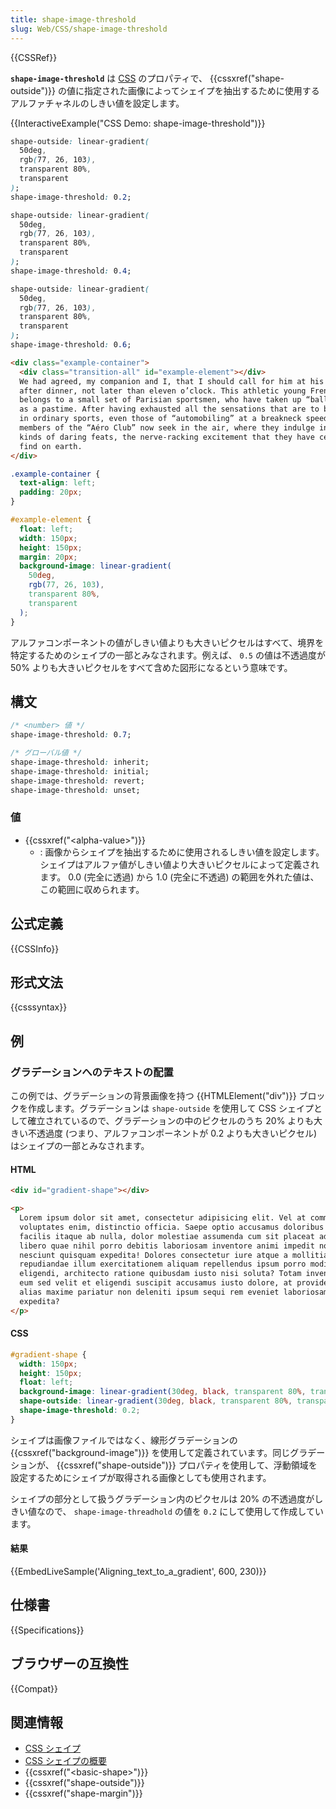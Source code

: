 ```yaml
---
title: shape-image-threshold
slug: Web/CSS/shape-image-threshold
---
```


{{CSSRef}}

**`shape-image-threshold`** は [CSS](/ja/docs/Web/CSS) のプロパティで、 {{cssxref("shape-outside")}} の値に指定された画像によってシェイプを抽出するために使用するアルファチャネルのしきい値を設定します。

{{InteractiveExample("CSS Demo: shape-image-threshold")}}

```css interactive-example-choice
shape-outside: linear-gradient(
  50deg,
  rgb(77, 26, 103),
  transparent 80%,
  transparent
);
shape-image-threshold: 0.2;
```

```css interactive-example-choice
shape-outside: linear-gradient(
  50deg,
  rgb(77, 26, 103),
  transparent 80%,
  transparent
);
shape-image-threshold: 0.4;
```

```css interactive-example-choice
shape-outside: linear-gradient(
  50deg,
  rgb(77, 26, 103),
  transparent 80%,
  transparent
);
shape-image-threshold: 0.6;
```

```html interactive-example
<div class="example-container">
  <div class="transition-all" id="example-element"></div>
  We had agreed, my companion and I, that I should call for him at his house,
  after dinner, not later than eleven o’clock. This athletic young Frenchman
  belongs to a small set of Parisian sportsmen, who have taken up “ballooning”
  as a pastime. After having exhausted all the sensations that are to be found
  in ordinary sports, even those of “automobiling” at a breakneck speed, the
  members of the “Aéro Club” now seek in the air, where they indulge in all
  kinds of daring feats, the nerve-racking excitement that they have ceased to
  find on earth.
</div>
```

```css interactive-example
.example-container {
  text-align: left;
  padding: 20px;
}

#example-element {
  float: left;
  width: 150px;
  height: 150px;
  margin: 20px;
  background-image: linear-gradient(
    50deg,
    rgb(77, 26, 103),
    transparent 80%,
    transparent
  );
}
```

アルファコンポーネントの値がしきい値よりも大きいピクセルはすべて、境界を特定するためのシェイプの一部とみなされます。例えば、 `0.5` の値は不透過度が 50% よりも大きいピクセルをすべて含めた図形になるという意味です。

## 構文

```css
/* <number> 値 */
shape-image-threshold: 0.7;

/* グローバル値 */
shape-image-threshold: inherit;
shape-image-threshold: initial;
shape-image-threshold: revert;
shape-image-threshold: unset;
```

### 値

- {{cssxref("&lt;alpha-value&gt;")}}
  - : 画像からシェイプを抽出するために使用されるしきい値を設定します。シェイプはアルファ値がしきい値より大きいピクセルによって定義されます。 0.0 (完全に透過) から 1.0 (完全に不透過) の範囲を外れた値は、この範囲に収められます。

## 公式定義

{{CSSInfo}}

## 形式文法

{{csssyntax}}

## 例

<h3 id="Aligning_text_to_a_gradient">グラデーションへのテキストの配置</h3>

この例では、グラデーションの背景画像を持つ {{HTMLElement("div")}} ブロックを作成します。グラデーションは `shape-outside` を使用して CSS シェイプとして確立されているので、グラデーションの中のピクセルのうち 20% よりも大きい不透過度 (つまり、アルファコンポーネントが 0.2 よりも大きいピクセル) はシェイプの一部とみなされます。

#### HTML

```html
<div id="gradient-shape"></div>

<p>
  Lorem ipsum dolor sit amet, consectetur adipisicing elit. Vel at commodi
  voluptates enim, distinctio officia. Saepe optio accusamus doloribus sint
  facilis itaque ab nulla, dolor molestiae assumenda cum sit placeat adipisci,
  libero quae nihil porro debitis laboriosam inventore animi impedit nostrum
  nesciunt quisquam expedita! Dolores consectetur iure atque a mollitia dicta
  repudiandae illum exercitationem aliquam repellendus ipsum porro modi, id nemo
  eligendi, architecto ratione quibusdam iusto nisi soluta? Totam inventore ea
  eum sed velit et eligendi suscipit accusamus iusto dolore, at provident eius
  alias maxime pariatur non deleniti ipsum sequi rem eveniet laboriosam magni
  expedita?
</p>
```

#### CSS

```css
#gradient-shape {
  width: 150px;
  height: 150px;
  float: left;
  background-image: linear-gradient(30deg, black, transparent 80%, transparent);
  shape-outside: linear-gradient(30deg, black, transparent 80%, transparent);
  shape-image-threshold: 0.2;
}
```

シェイプは画像ファイルではなく、線形グラデーションの {{cssxref("background-image")}} を使用して定義されています。同じグラデーションが、 {{cssxref("shape-outside")}} プロパティを使用して、浮動領域を設定するためにシェイプが取得される画像としても使用されます。

シェイプの部分として扱うグラデーション内のピクセルは 20% の不透過度がしきい値なので、 `shape-image-threadhold` の値を `0.2` にして使用して作成しています。

#### 結果

{{EmbedLiveSample('Aligning_text_to_a_gradient', 600, 230)}}

## 仕様書

{{Specifications}}

## ブラウザーの互換性

{{Compat}}

## 関連情報

- [CSS シェイプ](/ja/docs/Web/CSS/CSS_shapes)
- [CSS シェイプの概要](/ja/docs/Web/CSS/CSS_shapes/Overview_of_shapes)
- {{cssxref("&lt;basic-shape&gt;")}}
- {{cssxref("shape-outside")}}
- {{cssxref("shape-margin")}}
